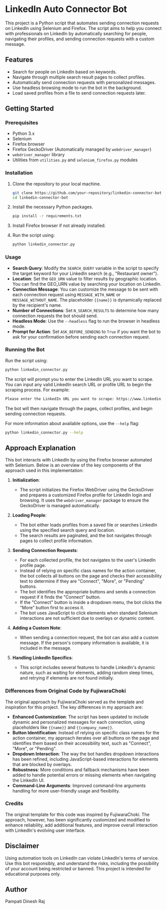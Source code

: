 # LinkedIn Auto Connector Bot

This project is a Python script that automates sending connection requests on LinkedIn using Selenium and Firefox. The script aims to help you connect with professionals on LinkedIn by automatically searching for people, navigating their profiles, and sending connection requests with a custom message.

## Features
- Search for people on LinkedIn based on keywords.
- Navigate through multiple search result pages to collect profiles.
- Automatically send connection requests with personalized messages.
- Use headless browsing mode to run the bot in the background.
- Load saved profiles from a file to send connection requests later.

## Getting Started
### Prerequisites
- Python 3.x
- Selenium
- Firefox browser
- Firefox GeckoDriver (Automatically managed by `webdriver_manager`)
- `webdriver_manager` library
- Utilities from `utilities.py` and `selenium_firefox.py` modules

### Installation
1. Clone the repository to your local machine.
   ```bash
   git clone https://github.com/your-repository/linkedin-connector-bot.git
   cd linkedin-connector-bot
   ```

2. Install the necessary Python packages.
   ```bash
   pip install -r requirements.txt
   ```

3. Install Firefox browser if not already installed.

4. Run the script using:
   ```bash
   python linkedin_connector.py
   ```

### Usage
- **Search Query**: Modify the `SEARCH_QUERY` variable in the script to specify the target keyword for your LinkedIn search (e.g., "Restaurant owner").
- **Location**: Set the `GEO_URN` value to filter results by geographic location. You can find the GEO_URN value by searching your location on LinkedIn.
- **Connection Message**: You can customize the message to be sent with each connection request using `MESSAGE_WITH_NAME` or `MESSAGE_WITHOUT_NAME`. The placeholder `{{name}}` is dynamically replaced by the recipient's name.
- **Number of Connections**: Set `N_SEARCH_RESULTS` to determine how many connection requests the bot should send.
- **Headless Mode**: Use the `--headless` flag to run the browser in headless mode.
- **Prompt for Action**: Set `ASK_BEFORE_SENDING` to `True` if you want the bot to ask for your confirmation before sending each connection request.

### Running the Bot
Run the script using:

```bash
python linkedin_connector.py
```

The script will prompt you to enter the LinkedIn URL you want to scrape. You can input any valid LinkedIn search URL or profile URL to begin the scraping process. For example:

```bash
Please enter the LinkedIn URL you want to scrape: https://www.linkedin.com/search/results/people/?keywords=Restaurant%20Owner&geoUrn=103644278
```

The bot will then navigate through the pages, collect profiles, and begin sending connection requests.

For more information about available options, use the `--help` flag:

```bash
python linkedin_connector.py --help
```

## Approach Explanation
This bot interacts with LinkedIn by using the Firefox browser automated with Selenium. Below is an overview of the key components of the approach used in this implementation:

1. **Initialization**:
   - The script initializes the Firefox WebDriver using the GeckoDriver and prepares a customized Firefox profile for LinkedIn login and browsing. It uses the `webdriver_manager` package to ensure the GeckoDriver is managed automatically.

2. **Loading People**:
   - The bot either loads profiles from a saved file or searches LinkedIn using the specified search query and location.
   - The search results are paginated, and the bot navigates through pages to collect profile information.

3. **Sending Connection Requests**:
   - For each collected profile, the bot navigates to the user's LinkedIn profile page.
   - Instead of relying on specific class names for the action container, the bot collects all buttons on the page and checks their accessibility text to determine if they are "Connect", "More", or "Pending" buttons.
   - The bot identifies the appropriate buttons and sends a connection request if it finds the "Connect" button.
   - If the "Connect" button is inside a dropdown menu, the bot clicks the "More" button first to access it.
   - The bot uses JavaScript to click elements when standard Selenium interactions are not sufficient due to overlays or dynamic content.

4. **Adding a Custom Note**:
   - When sending a connection request, the bot can also add a custom message. If the person's company information is available, it is included in the message.

5. **Handling LinkedIn Specifics**:
   - This script includes several features to handle LinkedIn's dynamic nature, such as waiting for elements, adding random sleep times, and retrying if elements are not found initially.

### Differences from Original Code by FujiwaraChoki
The original approach by FujiwaraChoki served as the template and inspiration for this project. The key differences in my approach are:

- **Enhanced Customization**: The script has been updated to include dynamic and personalized messages for each connection, using placeholders like `{{name}}` and `{{company_name}}`.
- **Button Identification**: Instead of relying on specific class names for the action container, my approach iterates over all buttons on the page and identifies them based on their accessibility text, such as "Connect", "More", or "Pending".
- **Dropdown Interaction**: The way the bot handles dropdown interactions has been refined, including JavaScript-based interactions for elements that are blocked by overlays.
- **Robustness**: More conditions and fallback mechanisms have been added to handle potential errors or missing elements when navigating the LinkedIn UI.
- **Command-Line Arguments**: Improved command-line arguments handling for more user-friendly usage and flexibility.

### Credits
The original template for this code was inspired by FujiwaraChoki. The approach, however, has been significantly customized and modified to enhance reliability, add additional features, and improve overall interaction with LinkedIn's evolving user interface.

## Disclaimer
Using automation tools on LinkedIn can violate LinkedIn's terms of service. Use this bot responsibly, and understand the risks, including the possibility of your account being restricted or banned. This project is intended for educational purposes only.

## Author
Pampati Dinesh Raj
